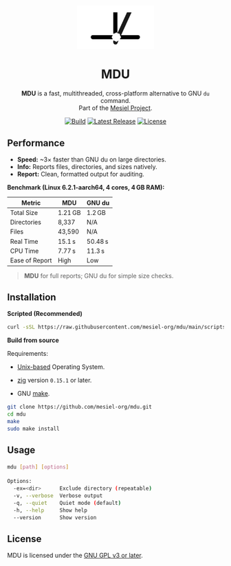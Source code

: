 <p align="center">
  <img src="doc/assets/logo.jpg" alt="MDU Logo" width="180"/>
</p>

<h1 align="center">MDU</h1>

<p align="center">
  <strong>MDU</strong> is a fast, multithreaded, cross-platform alternative to GNU <code>du</code> command.<br>
  Part of the <a href="https://github.com/mesiel-org">Mesiel Project</a>.
</p>

<p align="center">
  <a href="https://github.com/mesiel-org/mdu/actions/workflows/ci.yml"><img src="https://img.shields.io/github/actions/workflow/status/mesiel-org/mdu/release.yml?branch=main&label=build" alt="Build"/></a>
  <a href="https://github.com/mesiel-org/mdu/releases"><img src="https://img.shields.io/github/v/release/mesiel-org/mdu" alt="Latest Release"/></a>
  <a href="https://www.gnu.org/licenses/gpl-3.0.html"><img src="https://img.shields.io/badge/license-GPLv3-blue" alt="License"/></a>
</p>



## Performance

- **Speed:** ~3× faster than GNU du on large directories.  
- **Info:** Reports files, directories, and sizes natively.  
- **Report:** Clean, formatted output for auditing.

**Benchmark (Linux 6.2.1-aarch64, 4 cores, 4 GB RAM):**

| Metric           | **MDU**      | **GNU du**     |
|-----------------|--------------|----------------|
| Total Size      | 1.21 GB      | 1.2 GB         |
| Directories     | 8,337        | N/A            |
| Files           | 43,590       | N/A            |
| Real Time       | 15.1 s       | 50.48 s        |
| CPU Time        | 7.77 s       | 11.3 s         |
| Ease of Report  | High         | Low            |

> **MDU** for full reports; GNU du for simple size checks.



## Installation

**Scripted (Recommended)**
```bash
curl -sSL https://raw.githubusercontent.com/mesiel-org/mdu/main/scripts/install.sh | bash
```

**Build from source**

Requirements:
- [Unix-based](https://en.wikipedia.org/wiki/Unix) Operating System.

- [zig](https://ziglang.org/) version `0.15.1` or later.

- GNU [make](https://www.gnu.org/software/make/).

```bash
git clone https://github.com/mesiel-org/mdu.git
cd mdu
make
sudo make install
```



## Usage
```bash
mdu [path] [options]

Options:
  -ex=<dir>      Exclude directory (repeatable)
  -v, --verbose  Verbose output
  -q, --quiet    Quiet mode (default)
  -h, --help     Show help
  --version      Show version
```


## License

MDU is licensed under the [GNU GPL v3 or later](https://www.gnu.org/licenses/gpl-3.0.html).
